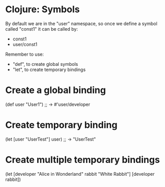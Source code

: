 # Clojure: Symbols

By default we are in the "user" namespace, so once we define
a symbol called "const1" it can be called by:
- const1 
- user/const1

Remember to use:
- "def", to create global symbols
- "let", to create temporary bindings


# Create a global binding
(def user "User1")
;; -> #'user/developer

# Create temporary binding
(let [user "UserTest"]
    user)
;; -> "UserTest"

# Create multiple temporary bindings
(let [developer "Alice in Wonderland"
      rabbit "White Rabbit"]
    [developer rabbit])



